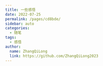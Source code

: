 ```yaml
---
title: 一些感悟
date: 2022-07-25
permalink: /pages/cd8bde/
sidebar: auto
categories:
  - 随笔
tags:
  - 感悟
author:
  name: ZhangQiLong
  link: https://github.com/ZhangQiLong2023
---
```


<!-- 上面是随笔文章中的一些基本格式，以后文章必须带上 -->

